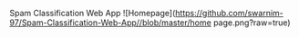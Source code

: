 Spam Classification Web App
![Homepage](https://github.com/swarnim-97/Spam-Classification-Web-App//blob/master/home page.png?raw=true)